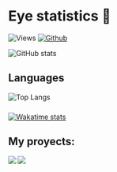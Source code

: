 # Eye statistics 👀

![Views](https://komarev.com/ghpvc/?username=TheBigEye&theme=vue)
[![Github](https://img.shields.io/github/followers/TheBigEye?label=Follow&style=social&theme=vue)](https://github.com/TheBigEye)

![GitHub stats](https://github-readme-stats.vercel.app/api?username=TheBigEye&count_private=true&show_icons=true&theme=vue)

## Languages
![Top Langs](https://github-readme-stats.vercel.app/api/top-langs/?username=TheBigEye&hide=Batchfile&theme=vue&layout=compact)
###
[![Wakatime stats](https://github-readme-stats.vercel.app/api/wakatime?username=TheBigEye&v=2)](https://github.com/anuraghazra/github-readme-stats)

## My proyects:

<!--
[![Readme Card](https://github-readme-stats.vercel.app/api/pin/?username=TheBigEye&repo=Python-OS)](https://github.com/TheBigEye/Python-OS)
[![Readme Card 2](https://github-readme-stats.vercel.app/api/pin/?username=TheBigEye&repo=Vixen-chatbot)](https://github.com/TheBigEye/Vixen-chatbot)
-->
<div>
<a href="https://github.com/TheBigEye/Python-OS">
  <img  align="left" src="https://github-readme-stats.vercel.app/api/pin/?username=TheBigEye&repo=Python-OS" />
</a>
<a href="https://github.com/TheBigEye/Vixen-chatbot">
  <img align="center" src="https://github-readme-stats.vercel.app/api/pin/?username=TheBigEye&repo=Vixen-chatbot" />
</a>
</div>
